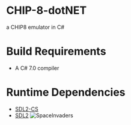 # CHIP-8-dotNET
a CHIP8 emulator in C#

# Build Requirements
* A C# 7.0 compiler
# Runtime Dependencies
* [SDL2-CS](https://github.com/flibitijibibo/SDL2-CS) 
* [SDL2](https://www.libsdl.org/download-2.0.php) 
![SpaceInvaders](https://i.imgur.com/WA2bghw.png)
